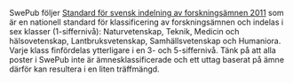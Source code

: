 
SwePub följer [Standard för svensk indelning av forskningsämnen 2011](http://www.scb.se/sv_/Dokumentation/Klassifikationer-och-standarder/Standard-for-svensk-indelning-av-forskningsamnen-2011/) som är en nationell standard för klassificering av forskningsämnen och indelas i sex klasser (1-siffernivå): Naturvetenskap, Teknik, Medicin och hälsovetenskap, Lantbruksvetenskap, Samhällsvetenskap och Humaniora. Varje klass finfördelas ytterligare i en 3- och 5-siffernivå. Tänk på att alla poster i SwePub inte är ämnesklassificerade och ett uttag baserat på ämne därför kan resultera i en liten träffmängd.  

